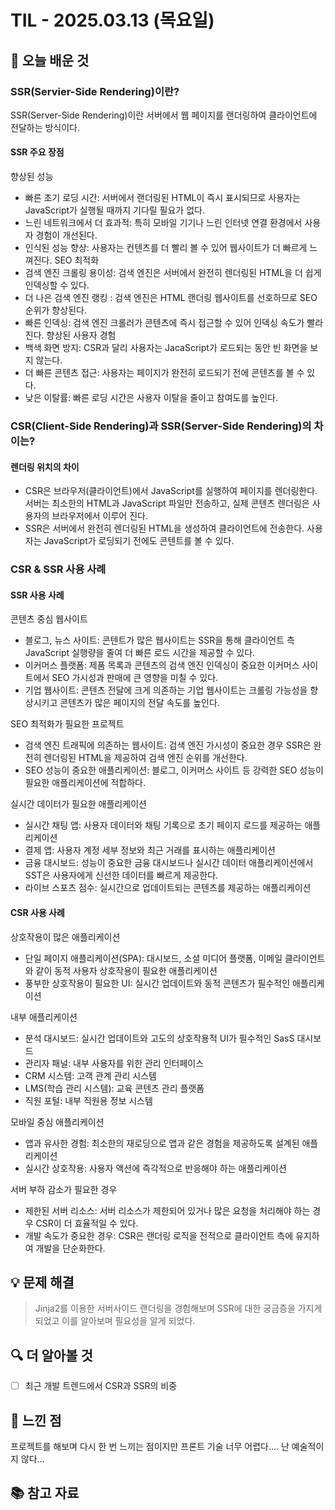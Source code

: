 # TIL - 2025.03.13 (목요일)

## 📝 오늘 배운 것

### SSR(Servier-Side Rendering)이란?
SSR(Server-Side Rendering)이란 서버에서 웹 페이지를 랜더링하여 클라이언트에 전달하는 방식이다.
#### SSR 주요 장점
향상된 성능
- 빠른 초기 로딩 시간: 서버에서 랜더링된 HTML이 즉시 표시되므로 사용자는 JavaScript가 실행될 때까지 기다릴 필요가 없다.
- 느린 네트워크에서 더 효과적: 특히 모바일 기기나 느린 인터넷 연결 환경에서 사용자 경험이 개선된다.
- 인식된 성능 향상: 사용자는 컨텐츠를 더 빨리 볼 수 있어 웹사이트가 더 빠르게 느껴진다.
SEO 최적화
- 검색 엔진 크롤링 용이성: 검색 엔진은 서버에서 완전히 렌더링된 HTML을 더 쉽게 인덱싱할 수 있다.
- 더 나은 검색 엔진 랭킹 : 검색 엔진은 HTML 랜더링 웹사이트를 선호하므로 SEO 순위가 향상된다.
- 빠른 인덱싱: 검색 엔진 크롤러가 콘텐츠에 즉시 접근할 수 있어 인덱싱 속도가 빨라진다.
향상된 사용자 경험
- 백색 화면 방지: CSR과 달리 사용자는 JacaScript가 로드되는 동안 빈 화면을 보지 않는다.
- 더 빠른 콘텐츠 접근: 사용자는 페이지가 완전히 로드되기 전에 콘텐츠를 볼 수 있다.
- 낮은 이탈률: 빠른 로딩 시간은 사용자 이탈을 줄이고 참여도를 높인다.

### CSR(Client-Side Rendering)과 SSR(Server-Side Rendering)의 차이는?
#### 렌더링 위치의 차이
- CSR은 브라우저(클라이언트)에서 JavaScript를 실행하여 페이지를 렌더링한다. 서버는 최소한의 HTML과 JavaScript 파일만 전송하고, 실제 콘텐츠 렌더링은 사용자의 브라우저에서 이루어 진다.
- SSR은 서버에서 완전히 렌더링된 HTML을 생성하여 클라이언트에 전송한다. 사용자는 JavaScript가 로딩되기 전에도 콘텐트를 볼 수 있다.

### CSR & SSR 사용 사례
#### SSR 사용 사례
콘텐츠 중심 웹사이트
- 블로그, 뉴스 사이트: 콘텐트가 많은 웹사이트는 SSR을 통해 클라이언트 측 JavaScript 실행량을 줄여 더 빠른 로드 시간을 제공할 수 있다.
- 이커머스 플랫폼: 제품 목록과 콘텐츠의 검색 엔진 인덱싱이 중요한 이커머스 사이트에서 SEO 가시성과 판매에 큰 영향을 미칠 수 있다.
- 기업 웹사이트: 콘텐츠 전달에 크게 의존하는 기업 웹사이트는 크롤링 가능성을 향상시키고 콘텐츠가 많은 페이지의 전달 속도를 높인다.

SEO 최적화가 필요한 프로젝트
- 검색 엔진 트래픽에 의존하는 웹사이트: 검색 엔진 가시성이 중요한 경우 SSR은 완전히 렌더링된 HTML을 제공하여 검색 엔진 순위를 개선한다.
- SEO 성능이 중요한 애플리케이션: 블로그, 이커머스 사이트 등 강력한 SEO 성능이 필요한 애플리케이션에 적합하다.

실시간 데이터가 필요한 애플리케이션
- 실시간 채팅 앱: 사용자 데이터와 채팅 기록으로 초기 페이지 로드를 제공하는 애플리케이션
- 결제 앱: 사용자 계정 세부 정보와 최근 거래를 표시하는 애플리케이션
- 금융 대시보드: 성능이 중요한 금융 대시보드나 실시간 데이터 애플리케이션에서 SST은 사용자에게 신선한 데이터를 빠르게 제공한다.
- 라이브 스포츠 점수: 실시간으로 업데이트되는 콘텐츠를 제공하는 애플리케이션

#### CSR 사용 사례
상호작용이 많은 애플리케이션
- 단일 페이지 애플리케이션(SPA): 대시보드, 소셜 미디어 플랫폼, 이메일 클라이언트와 같이 동적 사용자 상호작용이 필요한 애플리케이션
- 풍부한 상호작용이 필요한 UI: 실시간 업데이트와 동적 콘텐츠가 필수적인 애플리케이션

내부 애플리케이션
- 분석 대시보드: 실시간 업데이트와 고도의 상호작용적 UI가 필수적인 SasS 대시보드
- 관리자 패널: 내부 사용자를 위한 관리 인터페이스
- CRM 시스템: 고객 관계 관리 시스템
- LMS(학습 관리 시스템): 교육 콘텐츠 관리 플랫폼
- 직원 포털: 내부 직원용 정보 시스템

모바일 중심 애플리케이션
- 앱과 유사한 경험: 최소한의 재로딩으로 앱과 같은 경험을 제공하도록 설계된 애플리케이션
- 실시간 상호작용: 사용자 액션에 즉각적으로 반응해야 하는 애플리케이션

서버 부하 감소가 필요한 경우
- 제한된 서버 리소스: 서버 리소스가 제한되어 있거나 많은 요청을 처리해야 하는 경우 CSR이 더 효율적일 수 있다.
- 개발 속도가 중요한 경우: CSR은 랜더링 로직을 전적으로 클라이언트 측에 유지하여 개발을 단순화한다.

## 💡 문제 해결

> Jinja2를 이용한 서버사이드 랜더링을 경험해보며 SSR에 대한 궁금증을 가지게 되었고 이를 알아보며 필요성을 알게 되었다.

## 🔍 더 알아볼 것

- [ ] 최근 개발 트렌드에서 CSR과 SSR의 비중

## 🧐 느낀 점

프로젝트를 해보며 다시 한 번 느끼는 점이지만 프론트 기술 너무 어렵다.... 난 예술적이지 않다...

## 📚 참고 자료

